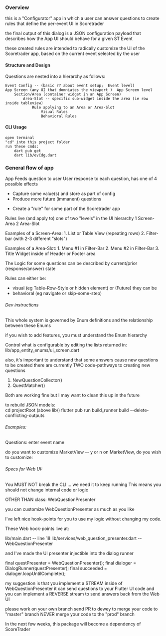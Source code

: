### Overview

this is a "Configurator" app in which a user
can answer questions to create rules that define
the per-event UI in Scoretrader

the final output of this dialog is a
JSON configuration payload that
describes how the App UI should behave
for a given ST Event

these created rules are
intended to radically customize the UI of 
the Scoretrader app, based on the current event
selected by the user

#### Structure and Design
Questions are nested into a hierarchy as follows:

    Event Config -- (basic ?? about event setup;  Event level)
    App Screen (any UI that domniates the viewport )  App Screen level
        Section/Area (container widget in an App Screen)
            Area-Slot -- specific sub-widget inside the area (ie row inside tableview)
                Rule applying to an Area or Area-Slot
                    Visual Rules
                    Behavioral Rules

#### CLI Usage
    open terminal
    "cd" into this project folder
    run these cmds:
        dart pub get
        dart lib/evCdg.dart

### General flow of app
App Feeds question to user
User response to each question, has one of 4 possible effects
 * Capture some value(s) and store as part of config
 * Produce more future (immanent) questions
 <!-- * Eliminate some future questions -->
 * Create a "rule" for some part of the Scoretrader app

Rules live (and apply to) one of two "levels" in the UI hierarchy
 1 Screen-Area
 2 Area-Slot

Examples of a Screen-Area:
    1. List or Table View  (repeating rows)
    2. Filter-bar  (with 2-3 different "slots")

Examples of a Area-Slot:
    1. Menu #1 in Filter-Bar
    2. Menu #2 in Filter-Bar
    3. Title Widget inside of Header or Footer area


The Logic for some questions can be described
by current/prior (response/answer) state

Rules can either be:
 * visual (eg Table-Row-Style or hidden element)
or (Future) they can be 
 * behavioral (eg navigate or skip-some-step)

###### Dev instructions

This whole system is governed by Enum definitions
and the relationship between these Enums

if you wish to add features, you must understand the Enum hierarchy

Control what is configurable by editing the lists returned in:
    lib/app_entity_enums/ui_screen.dart

also, it's important to understand that some answers
cause new questions to be created
there are currently TWO code-pathways to creating new questions
1)  NewQuestionCollector()
2)  QuestMatcher()

Both are working fine but I may want to clean this up in the future

to rebuild JSON models:  
    cd projectRoot (above lib/)
    flutter pub run build_runner build --delete-conflicting-outputs


###### Examples:
Questions:
enter event name

do you want to customize MarketView -- y or n
on MarketView, do you wish to customize:


###### Specs for Web UI:

You MUST NOT break the CLI ... we need it to keep running
This means you should not change internal code or logic

OTHER THAN class:   WebQuestionPresenter

you can customize WebQuestionPresenter as much as you like

I've left nice hook-points for you to use my logic
without changing my code.

These Web hook-points live at:

lib/main.dart -- line 18
lib/services/web_question_presenter.dart -- WebQuestionPresenter

and I've made the UI presenter injectible into the dialog runner

  final questPresenter = WebQuestionPresenter();
  final dialoger = DialogRunner(questPresenter);
  final succeeded = dialoger.loopUntilComplete();


  my suggestion is that you implement a STREAM
  inside of WebQuestionPresenter
  it can send questions to your Flutter UI code
  and you can implement a REVERSE stream to send answers
  back from the Web UI

  please work on your own branch
  send PR to dewey to merge your code to "master" branch
  NEVER merge your code to the "prod" branch

  In the next few weeks, this package will become a 
  dependency of ScoreTrader